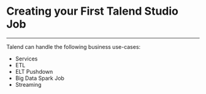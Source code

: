 # Creating your First Talend Studio Job
---
Talend can handle the following business use-cases:
- Services
- ETL
- ELT Pushdown
- Big Data Spark Job
- Streaming

